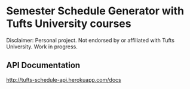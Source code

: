 # Semester Schedule Generator with Tufts University courses
Disclaimer: Personal project. Not endorsed by or affiliated with Tufts University. 
Work in progress.


## API Documentation
http://tufts-schedule-api.herokuapp.com/docs

